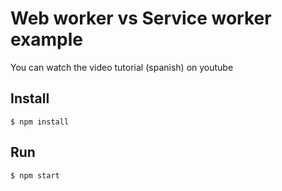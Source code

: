 # Web worker vs Service worker example

You can watch the video tutorial (spanish) on youtube

## Install

```$ npm install```

## Run

```$ npm start```
